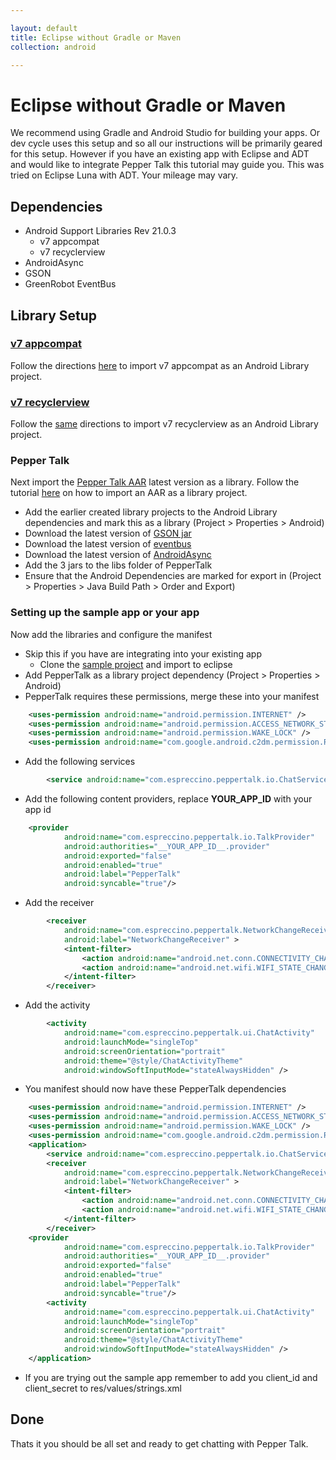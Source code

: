 ```yaml
---

layout: default
title: Eclipse without Gradle or Maven
collection: android

---
```



# Eclipse without Gradle or Maven
We recommend using Gradle and Android Studio for building your apps. Or dev cycle uses this setup and so all our instructions will be primarily geared for this setup. However if you have an existing app with Eclipse and ADT and would like to integrate Pepper Talk this tutorial may guide you. This was tried on Eclipse Luna with ADT. Your mileage may vary.

## Dependencies

* Android Support Libraries Rev 21.0.3
  * v7 appcompat
  * v7 recyclerview
* AndroidAsync
* GSON
* GreenRobot EventBus

## Library Setup
### [v7 appcompat](https://developer.android.com/tools/support-library/features.html#v7-appcompat)
Follow the directions [here](https://developer.android.com/tools/support-library/setup.html#libs-with-res) to import v7 appcompat as an Android Library project.

### [v7 recyclerview](https://developer.android.com/tools/support-library/features.html#v7-recyclerview)
Follow the [same](https://developer.android.com/tools/support-library/setup.html#libs-with-res) directions to import v7 recyclerview as an Android Library project.

### Pepper Talk
Next import the [Pepper Talk AAR](https://search.maven.org/#browse%7C-793624875) latest version as a library. Follow the tutorial [here](http://commonsware.com/blog/2014/07/03/consuming-aars-eclipse.html) on how to import an AAR as a library project. 

* Add the earlier created library projects to the Android Library dependencies and mark this as a library (Project > Properties > Android)
* Download the latest version of [GSON jar](https://search.maven.org/#search%7Cga%7C1%7Cg%3A%22com.google.code.gson%22)
* Download the latest version of [eventbus](https://search.maven.org/#search%7Cgav%7C1%7Cg%3A%22de.greenrobot%22%20AND%20a%3A%22eventbus%22)
* Download the latest version of [AndroidAsync](https://search.maven.org/#search%7Cgav%7C1%7Cg%3A%22com.koushikdutta.async%22%20AND%20a%3A%22androidasync%22)
* Add the 3 jars to the libs folder of PepperTalk
* Ensure that the Android Dependencies are marked for export in (Project > Properties > Java Build Path > Order and Export)

### Setting up the sample app or your app
Now add the libraries and configure the manifest

* Skip this if you have are integrating into your existing app
  * Clone the [sample project](https://github.com/Espreccino/PepperTalkAndroidSDK-Examples.git) and import to eclipse
* Add PepperTalk as a library project dependency (Project > Properties > Android)
* PepperTalk requires these permissions, merge these into your manifest

```xml
    <uses-permission android:name="android.permission.INTERNET" />
    <uses-permission android:name="android.permission.ACCESS_NETWORK_STATE" />
    <uses-permission android:name="android.permission.WAKE_LOCK" />
    <uses-permission android:name="com.google.android.c2dm.permission.RECEIVE" />
````

* Add the following services

```xml
        <service android:name="com.espreccino.peppertalk.io.ChatService" />
````

* Add the following content providers, replace __YOUR_APP_ID__ with your app id

```xml
    <provider
            android:name="com.espreccino.peppertalk.io.TalkProvider"
            android:authorities="__YOUR_APP_ID__.provider"
            android:exported="false"
            android:enabled="true"
            android:label="PepperTalk"
            android:syncable="true"/>
````

* Add the receiver

```xml
        <receiver
            android:name="com.espreccino.peppertalk.NetworkChangeReceiver"
            android:label="NetworkChangeReceiver" >
            <intent-filter>
                <action android:name="android.net.conn.CONNECTIVITY_CHANGE" />
                <action android:name="android.net.wifi.WIFI_STATE_CHANGED" />
            </intent-filter>
        </receiver>
````

* Add the activity

```xml
        <activity
            android:name="com.espreccino.peppertalk.ui.ChatActivity"
            android:launchMode="singleTop"
            android:screenOrientation="portrait"
            android:theme="@style/ChatActivityTheme"
            android:windowSoftInputMode="stateAlwaysHidden" />
````

* You manifest should now have these PepperTalk dependencies

```xml
    <uses-permission android:name="android.permission.INTERNET" />
    <uses-permission android:name="android.permission.ACCESS_NETWORK_STATE" />
    <uses-permission android:name="android.permission.WAKE_LOCK" />
    <uses-permission android:name="com.google.android.c2dm.permission.RECEIVE" />
    <application>
        <service android:name="com.espreccino.peppertalk.io.ChatService" />
        <receiver
            android:name="com.espreccino.peppertalk.NetworkChangeReceiver"
            android:label="NetworkChangeReceiver" >
            <intent-filter>
                <action android:name="android.net.conn.CONNECTIVITY_CHANGE" />
                <action android:name="android.net.wifi.WIFI_STATE_CHANGED" />
            </intent-filter>
        </receiver>
    <provider
            android:name="com.espreccino.peppertalk.io.TalkProvider"
            android:authorities="__YOUR_APP_ID__.provider"
            android:exported="false"
            android:enabled="true"
            android:label="PepperTalk"
            android:syncable="true"/>
        <activity
            android:name="com.espreccino.peppertalk.ui.ChatActivity"
            android:launchMode="singleTop"
            android:screenOrientation="portrait"
            android:theme="@style/ChatActivityTheme"
            android:windowSoftInputMode="stateAlwaysHidden" />
    </application>
````

* If you are trying out the sample app remember to add you client\_id and client\_secret to res/values/strings.xml

## Done
Thats it you should be all set and ready to get chatting with Pepper Talk.